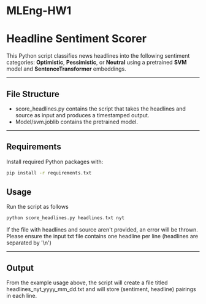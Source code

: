 # MLEng-HW1

# Headline Sentiment Scorer

This Python script classifies news headlines into the following sentiment categories: **Optimistic**, **Pessimistic**, or **Neutral** using a pretrained **SVM** model and **SentenceTransformer** embeddings.

---

## File Structure

- score_headlines.py contains the script that takes the headlines and source as input and produces a timestamped output.
- Model/svm.joblib contains the pretrained model.

---

## Requirements

Install required Python packages with:

```bash
pip install -r requirements.txt
```

## Usage

Run the script as follows

```bash
python score_headlines.py headlines.txt nyt
```

If the file with headlines and source aren't provided, an error will be thrown.
Please ensure the input txt file contains one headline per line (headlines are separated by '\n')

---

## Output

From the example usage above, the script will create a file titled headlines_nyt_yyyy_mm_dd.txt and will store (sentiment, headline) pairings in each line.



